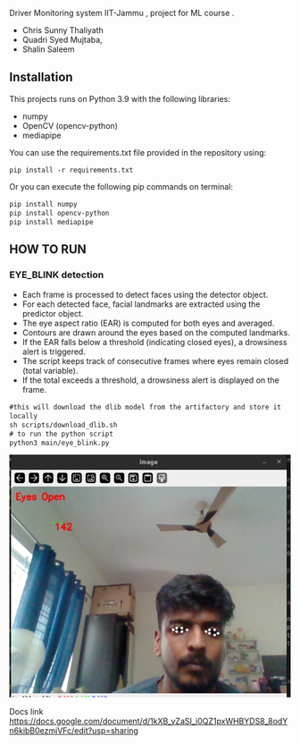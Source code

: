 

Driver Monitoring system 
IIT-Jammu , project for ML course .
- Chris Sunny Thaliyath
- Quadri Syed Mujtaba,
- Shalin Saleem


## Installation

This projects runs on Python 3.9 with the following libraries:

- numpy
- OpenCV (opencv-python)
- mediapipe

You can use the requirements.txt file provided in the repository using:
    
    pip install -r requirements.txt
    
Or you can execute the following pip commands on terminal:

```
pip install numpy
pip install opencv-python
pip install mediapipe
```



## HOW TO RUN 


### EYE_BLINK detection

- Each frame is processed to detect faces using the detector object.
- For each detected face, facial landmarks are extracted using the predictor object.
- The eye aspect ratio (EAR) is computed for both eyes and averaged.
- Contours are drawn around the eyes based on the computed landmarks.
- If the EAR falls below a threshold (indicating closed eyes), a drowsiness alert is triggered.
- The script keeps track of consecutive frames where eyes remain closed (total variable).
- If the total exceeds a threshold, a drowsiness alert is displayed on the frame.

```
#this will download the dlib model from the artifactory and store it locally
sh scripts/download_dlib.sh
# to run the python script
python3 main/eye_blink.py
```


![Eye_blink System](docs/eye_detection.png)



Docs link
https://docs.google.com/document/d/1kXB_yZaSI_i0QZ1pxWHBYDS8_8odYn6kibB0ezmjVFc/edit?usp=sharing
